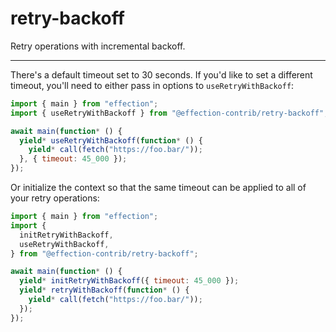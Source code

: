 # retry-backoff

Retry operations with incremental backoff.

---

There's a default timeout set to 30 seconds. If you'd like to set a different
timeout, you'll need to either pass in options to `useRetryWithBackoff`:

```js
import { main } from "effection";
import { useRetryWithBackoff } from "@effection-contrib/retry-backoff";

await main(function* () {
  yield* useRetryWithBackoff(function* () {
    yield* call(fetch("https://foo.bar/"));
  }, { timeout: 45_000 });
});
```

Or initialize the context so that the same timeout can be applied to all of your
retry operations:

```js
import { main } from "effection";
import {
  initRetryWithBackoff,
  useRetryWithBackoff,
} from "@effection-contrib/retry-backoff";

await main(function* () {
  yield* initRetryWithBackoff({ timeout: 45_000 });
  yield* retryWithBackoff(function* () {
    yield* call(fetch("https://foo.bar/"));
  });
});
```
